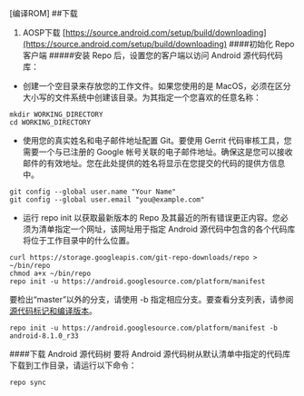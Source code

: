 [编译ROM]
##下载
1. AOSP下载
[https://source.android.com/setup/build/downloading](https://source.android.com/setup/build/downloading)
####初始化 Repo 客户端
#####安装 Repo 后，设置您的客户端以访问 Android 源代码代码库：
- 创建一个空目录来存放您的工作文件。如果您使用的是 MacOS，必须在区分大小写的文件系统中创建该目录。为其指定一个您喜欢的任意名称：
```
mkdir WORKING_DIRECTORY
cd WORKING_DIRECTORY
```
- 使用您的真实姓名和电子邮件地址配置 Git。要使用 Gerrit 代码审核工具，您需要一个与已注册的 Google 帐号关联的电子邮件地址。确保这是您可以接收邮件的有效地址。您在此处提供的姓名将显示在您提交的代码的提供方信息中。
```
git config --global user.name "Your Name"
git config --global user.email "you@example.com"
```
- 运行 repo init 以获取最新版本的 Repo 及其最近的所有错误更正内容。您必须为清单指定一个网址，该网址用于指定 Android 源代码中包含的各个代码库将位于工作目录中的什么位置。
```
curl https://storage.googleapis.com/git-repo-downloads/repo > ~/bin/repo
chmod a+x ~/bin/repo
repo init -u https://android.googlesource.com/platform/manifest
```
要检出“master”以外的分支，请使用 -b 指定相应分支。要查看分支列表，请参阅[源代码标记和编译版本](https://source.android.com/setup/start/build-numbers#source-code-tags-and-builds)。
```
repo init -u https://android.googlesource.com/platform/manifest -b android-8.1.0_r33
```
####下载 Android 源代码树
要将 Android 源代码树从默认清单中指定的代码库下载到工作目录，请运行以下命令：
```
repo sync
```